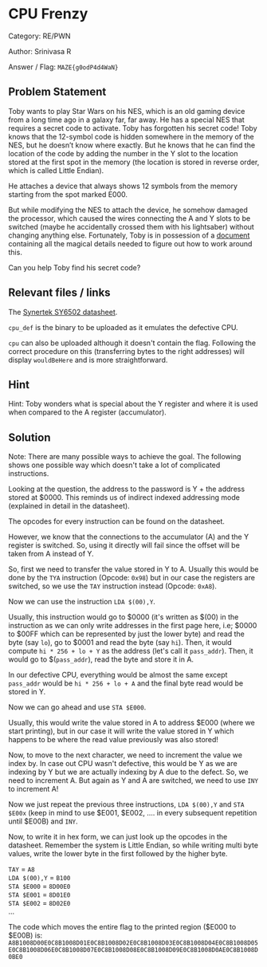 # **CPU Frenzy**

Category: RE/PWN

Author: Srinivasa R

Answer / Flag: `MAZE{g0odP4d4WaN}`

## Problem Statement

Toby wants to play Star Wars on his NES, which is an old gaming device from a long time ago in a galaxy far, far away. He has a special NES that requires a secret code to activate. Toby has forgotten his secret code! Toby knows that the 12-symbol code is hidden somewhere in the memory of the NES, but he doesn’t know where exactly. But he knows that he can find the location of the code by adding the number in the Y slot to the location stored at the first spot in the memory (the location is stored in reverse order, which is called Little Endian).

He attaches a device that always shows 12 symbols from the memory starting from the spot marked E000.

But while modifying the NES to attach the device, he somehow damaged the processor, which caused the wires connecting the A and Y slots to be switched (maybe he accidentally crossed them with his lightsaber) without changing anything else. Fortunately, Toby is in possession of a <a href="https://www.princeton.edu/~mae412/HANDOUTS/Datasheets/6502.pdf">document</a> containing all the magical details needed to figure out how to work around this.

Can you help Toby find his secret code?

## Relevant files / links

The <a href="https://www.princeton.edu/~mae412/HANDOUTS/Datasheets/6502.pdf">Synertek SY6502 datasheet</a>.

`cpu_def` is the binary to be uploaded as it emulates the defective CPU.

`cpu` can also be uploaded although it doesn't contain the flag. Following the correct procedure on this (transferring bytes to the right addresses) will display `wouldBeHere` and is more straightforward.

## Hint

Hint: Toby wonders what is special about the Y register and where it is used when compared to the A register (accumulator).

## Solution

Note: There are many possible ways to achieve the goal. The following shows one possible way which doesn't take a lot of complicated instructions.

Looking at the question, the address to the password is Y + the address stored at $0000. This reminds us of indirect indexed addressing mode (explained in detail in the datasheet).

The opcodes for every instruction can be found on the datasheet.

However, we know that the connections to the accumulator (A) and the Y register is switched. So, using it directly will fail since the offset will be taken from A instead of Y.

So, first we need to transfer the value stored in Y to A. Usually this would be done by the `TYA` instruction (Opcode: `0x98`) but in our case the registers are switched, so we use the `TAY` instruction instead (Opcode: `0xA8`).

Now we can use the instruction `LDA $(00),Y`.

Usually, this instruction would go to \$0000 (it's written as \$(00) in the instruction as we can only write addresses in the first page here, i.e; \$0000 to \$00FF which can be represented by just the lower byte) and read the byte (say `lo`), go to $0001 and read the byte (say `hi`). Then, it would compute `hi * 256 + lo + Y` as the address (let's call it `pass_addr`). Then, it would go to \$(`pass_addr`), read the byte and store it in A.

In our defective CPU, everything would be almost the same except `pass_addr` would be `hi * 256 + lo + A` and the final byte read would be stored in Y.

Now we can go ahead and use `STA $E000`.

Usually, this would write the value stored in A to address $E000 (where we start printing), but in our case it will write the value stored in Y which happens to be where the read value previously was also stored!

Now, to move to the next character, we need to increment the value we index by. In case out CPU wasn't defective, this would be Y as we are indexing by Y but we are actually indexing by A due to the defect. So, we need to increment A. But again as Y and A are switched, we need to use `INY` to increment A!

Now we just repeat the previous three instructions, `LDA $(00),Y` and `STA $E00x` (keep in mind to use \$E001, \$E002, .... in every subsequent repetition until \$E00B) and `INY`. 

Now, to write it in hex form, we can just look up the opcodes in the datasheet. Remember the system is Little Endian, so while writing multi byte values, write the lower byte in the first followed by the higher byte.

`TAY` = `A8` <br>
`LDA $(00),Y` = `B100` <br>
`STA $E000` = `8D00E0` <br>
`STA $E001` = `8D01E0` <br>
`STA $E002` = `8D02E0` <br>
...

The code which moves the entire flag to the printed region ($E000 to $E00B) is:
`A8B1008D00E0C8B1008D01E0C8B1008D02E0C8B1008D03E0C8B1008D04E0C8B1008D05E0C8B1008D06E0C8B1008D07E0C8B1008D08E0C8B1008D09E0C8B1008D0AE0C8B1008D0BE0`
